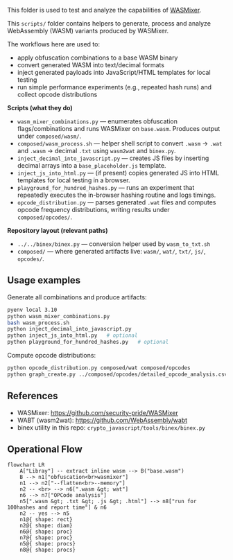 
This folder is used to test and analyze the capabilities of [WASMixer](github.com/security-pride/WASMixer).

This `scripts/` folder contains helpers to generate, process and analyze WebAssembly (WASM) variants produced by WASMixer. 

The workflows here are used to:

- apply obfuscation combinations to a base WASM binary
- convert generated WASM into text/decimal formats
- inject generated payloads into JavaScript/HTML templates for local testing
- run simple performance experiments (e.g., repeated hash runs) and collect opcode distributions


**Scripts (what they do)**
- `wasm_mixer_combinations.py` — enumerates obfuscation flags/combinations and runs WASMixer on `base.wasm`. Produces output under `composed/wasm/`.
- `composed/wasm_process.sh` — helper shell script to convert `.wasm` -> `.wat` and `.wasm` -> decimal `.txt` using `wasm2wat` and `binex.py`.
- `inject_decimal_into_javascript.py` — creates JS files by inserting decimal arrays into a `base_placeholder.js` template.
- `inject_js_into_html.py` — (if present) copies generated JS into HTML templates for local testing in a browser.
- `playground_for_hundred_hashes.py` — runs an experiment that repeatedly executes the in-browser hashing routine and logs timings.
- `opcode_distribution.py` — parses generated `.wat` files and computes opcode frequency distributions, writing results under `composed/opcodes/`.

**Repository layout (relevant paths)**
- `../../binex/binex.py` — conversion helper used by `wasm_to_txt.sh`
- `composed/` — where generated artifacts live: `wasm/`, `wat/`, `txt/`, `js/`, `opcodes/`.

Usage examples
---
Generate all combinations and produce artifacts:
```bash
pyenv local 3.10
python wasm_mixer_combinations.py
bash wasm_process.sh
python inject_decimal_into_javascript.py
python inject_js_into_html.py   # optional
python playground_for_hundred_hashes.py   # optional
```

Compute opcode distributions:
```bash
python opcode_distribution.py composed/wat composed/opcodes
python graph_create.py ../composed/opcodes/detailed_opcode_analysis.csv ../composed/charts --all-opcodes --skip-equal --best --max-opcodes 15 --y-max 21000

```



References
---
- WASMixer: https://github.com/security-pride/WASMixer
- WABT (wasm2wat): https://github.com/WebAssembly/wabt
- binex utility in this repo: `crypto_javascript/tools/binex/binex.py`

Operational Flow
---
```mermaid
flowchart LR
    A["Libray"] -- extract inline wasm --> B("base.wasm")
    B --> n1["obfuscation<br>wasmixer"]
    n1 --> n2["--flatten<br>--memory"]
    n2 -- <br> --> n6[".wasm &gt; wat"]
    n6 --> n7["OPCode analysis"]
    n5[".wasm &gt; .txt &gt; .js &gt; .html"] --> n8["run for 100hashes and report time"] & n6
    n2 -- yes --> n5
    n1@{ shape: rect}
    n2@{ shape: diam}
    n6@{ shape: proc}
    n7@{ shape: proc}
    n5@{ shape: procs}
    n8@{ shape: procs}

```
